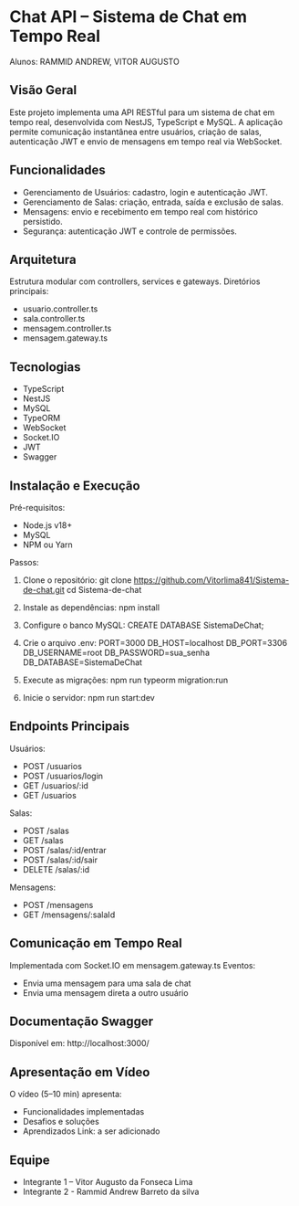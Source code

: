 Chat API – Sistema de Chat em Tempo Real
=====================================================
Alunos: RAMMID ANDREW, VITOR AUGUSTO

Visão Geral
-----------
Este projeto implementa uma API RESTful para um sistema de chat em tempo real, desenvolvida com NestJS, TypeScript e MySQL.
A aplicação permite comunicação instantânea entre usuários, criação de salas, autenticação JWT e envio de mensagens em tempo real via WebSocket.

Funcionalidades
---------------
- Gerenciamento de Usuários: cadastro, login e autenticação JWT.
- Gerenciamento de Salas: criação, entrada, saída e exclusão de salas.
- Mensagens: envio e recebimento em tempo real com histórico persistido.
- Segurança: autenticação JWT e controle de permissões.

Arquitetura
-----------
Estrutura modular com controllers, services e gateways.
Diretórios principais:
- usuario.controller.ts
- sala.controller.ts
- mensagem.controller.ts
- mensagem.gateway.ts

Tecnologias
-----------
- TypeScript
- NestJS
- MySQL
- TypeORM
- WebSocket
- Socket.IO
- JWT
- Swagger

Instalação e Execução
---------------------
Pré-requisitos:
- Node.js v18+
- MySQL
- NPM ou Yarn

Passos:
1. Clone o repositório:
   git clone https://github.com/Vitorlima841/Sistema-de-chat.git
   cd Sistema-de-chat

2. Instale as dependências:
   npm install

3. Configure o banco MySQL:
   CREATE DATABASE SistemaDeChat;

4. Crie o arquivo .env:
   PORT=3000
   DB_HOST=localhost
   DB_PORT=3306
   DB_USERNAME=root
   DB_PASSWORD=sua_senha
   DB_DATABASE=SistemaDeChat

5. Execute as migrações:
   npm run typeorm migration:run

6. Inicie o servidor:
   npm run start:dev

Endpoints Principais
--------------------
Usuários:
- POST /usuarios
- POST /usuarios/login
- GET /usuarios/:id
- GET /usuarios

Salas:
- POST /salas
- GET /salas
- POST /salas/:id/entrar
- POST /salas/:id/sair
- DELETE /salas/:id

Mensagens:
- POST /mensagens
- GET /mensagens/:salaId

Comunicação em Tempo Real
--------------------------
Implementada com Socket.IO em mensagem.gateway.ts
Eventos:
- Envia uma mensagem para uma sala de chat
- Envia uma mensagem direta a outro usuário

Documentação Swagger
--------------------
Disponível em:
http://localhost:3000/

Apresentação em Vídeo
---------------------
O vídeo (5–10 min) apresenta:
- Funcionalidades implementadas
- Desafios e soluções
- Aprendizados
Link: a ser adicionado

Equipe
------
- Integrante 1 – Vitor Augusto da Fonseca Lima
- Integrante 2 - Rammid Andrew Barreto da silva
